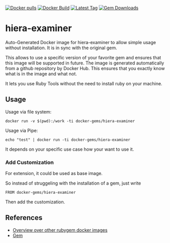 [![Docker pulls](https://img.shields.io/docker/pulls/rubygem/hiera-examiner.svg)](https://hub.docker.com/r/rubygem/hiera-examiner/)
[![Docker Build](https://img.shields.io/docker/automated/rubygem/hiera-examiner.svg)](https://hub.docker.com/r/rubygem/hiera-examiner/)
[![Latest Tag](https://img.shields.io/github/tag/docker-rubygem/hiera-examiner.svg)](https://hub.docker.com/r/rubygem/hiera-examiner/)
[![Gem Downloads](https://img.shields.io/gem/dt/hiera-examiner.svg)](https://rubygems.org/gems/hiera-examiner/)
# hiera-examiner

Auto-Generated Docker image for hiera-examiner to allow simple usage without installation.
It is in sync with the original gem.

This allows to use a specific version of your favorite gem and ensures that this image will be supported in future.
The image is generated automatically from a github repository by Docker Hub.
This ensures that you exactly know what is in the image and what not.

It lets you use Ruby Tools without the need to install ruby on your machine.

## Usage

Usage via file system:

`docker run -v $(pwd):/work -ti docker-gems/hiera-examiner`

Usage via Pipe:

`echo "test" | docker run -ti docker-gems/hiera-examiner`

It depends on your specific use case how your want to use it.

### Add Customization

For extension, it could be used as base image.

So instead of struggeling with the installation of a gem, just write

`FROM docker-gems/hiera-examiner`

Then add the customization.

## References

 - [Overview over other rubygem docker images](https://github.com/thinkbot/docker-rubygem)
 - [Gem](https://rubygems.org/gems/hiera-examiner/)
